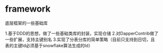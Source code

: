 # framework
底层框架的一些基础库

1.基于DDD的思想，做了一些基础类库的封装，实现仓储
2.对DapperContrib做了一些扩展，支持主键别名
3.实现了分表分库的简单策略（目前只支持到日切，且表的主键Id必须基于snowflake算法生成的Id）
